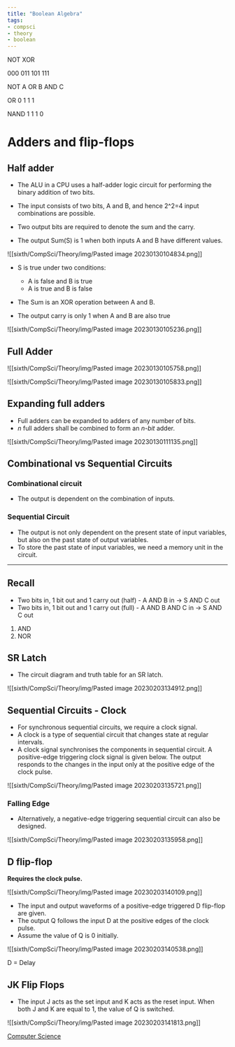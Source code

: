 ```yaml
---
title: "Boolean Algebra"
tags:
- compsci
- theory
- boolean
---
```


NOT
XOR

000
011
101
111

NOT A OR B AND C

OR
0
1
1
1


NAND
1
1
1
0


# Adders and flip-flops


## Half adder

- The ALU in a CPU uses a half-adder logic circuit for performing the binary addition of two bits.
- The input consists of two bits, A and B, and hence 2^2=4 input combinations are possible.

- Two output bits are required to denote the sum and the carry.
- The output Sum(S) is 1 when both inputs A and B have different values.

![[sixth/CompSci/Theory/img/Pasted image 20230130104834.png]]

- S is true under two conditions:
	- A is false and B is true
	- A is true and B is false
- The Sum is an XOR operation between A and B.

- The output carry is only 1 when A and B are also true

![[sixth/CompSci/Theory/img/Pasted image 20230130105236.png]]

## Full Adder 

![[sixth/CompSci/Theory/img/Pasted image 20230130105758.png]]

![[sixth/CompSci/Theory/img/Pasted image 20230130105833.png]]

## Expanding full adders

- Full adders can be expanded to adders of any number of bits. 
- *n* full adders shall be combined to form an *n-bit* adder.

![[sixth/CompSci/Theory/img/Pasted image 20230130111135.png]]

## Combinational vs Sequential Circuits

### Combinational circuit

- The output is dependent on the combination of inputs.

### Sequential Circuit

- The output is not only dependent on the present state of input variables, but also on the past state of output variables.
- To store the past state of input variables, we need a memory unit in the circuit.

---

## Recall

- Two bits in, 1 bit out and 1 carry out (half) - A AND B in -> S AND C out
- Two bits in, 1 bit out and 1 carry out (full) - A AND B AND C in -> S AND C out


1) AND
2) NOR

## SR Latch

- The circuit diagram and truth table for an SR latch.

![[sixth/CompSci/Theory/img/Pasted image 20230203134912.png]]

## Sequential Circuits - Clock

- For synchronous sequential circuits, we require a clock signal.
- A clock is a type of sequential circuit that changes state at regular intervals.
- A clock signal synchronises the components in sequential circuit. A positive-edge triggering clock signal is given below. The output responds to the changes in the input only at the positive edge of the clock pulse.

![[sixth/CompSci/Theory/img/Pasted image 20230203135721.png]]

### Falling Edge

- Alternatively, a negative-edge triggering sequential circuit can also be designed.

![[sixth/CompSci/Theory/img/Pasted image 20230203135958.png]]

## D flip-flop

**Requires the clock pulse.**

![[sixth/CompSci/Theory/img/Pasted image 20230203140109.png]]

- The input and output waveforms of a positive-edge triggered D flip-flop are given.
- The output Q follows the input D at the positive edges of the clock pulse.
- Assume the value of Q is 0 initially.

![[sixth/CompSci/Theory/img/Pasted image 20230203140538.png]]

D = Delay

## JK Flip Flops

- The input J acts as the set input and K acts as the reset input. When both J and K are equal to 1, the value of Q is switched. 

![[sixth/CompSci/Theory/img/Pasted image 20230203141813.png]]



[Computer Science](/ComputerScience)